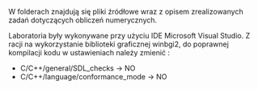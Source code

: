 W folderach znajdują się pliki źródłowe wraz z opisem zrealizowanych zadań dotyczących obliczeń numerycznych. 

Laboratoria były wykonywane przy użyciu IDE Microsoft Visual Studio. Z racji na wykorzystanie biblioteki graficznej winbgi2, do poprawnej kompilacji kodu w ustawieniach należy zmienić :
- C/C++/general/SDL_checks -> NO
- C/C++/language/conformance_mode -> NO

